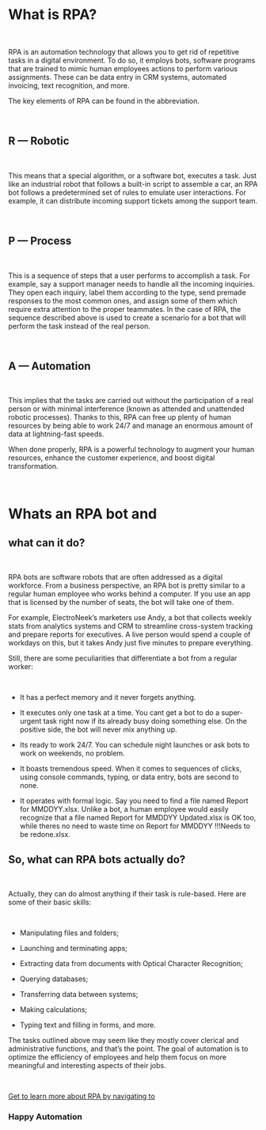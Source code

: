 <h1>What is RPA?</h1><br>
<p>RPA is an automation technology that allows you to get rid of repetitive tasks in a digital environment. To do so, it employs bots, software programs that are trained to mimic human employees actions to perform various assignments. These can be data entry in CRM systems, automated invoicing, text recognition, and more.<br>

The key elements of RPA can be found in the abbreviation.</p><br>

<h2>R — Robotic</h2><br>
<p>This means that a special algorithm, or a software bot, executes a task. Just like an industrial robot that follows a built-in script to assemble a car, an RPA bot follows a predetermined set of rules to emulate user interactions. For example, it can distribute incoming support tickets among the support team.</p><br>

<h2>P — Process</h2><br>
<p>This is a sequence of steps that a user performs to accomplish a task. For example, say a support manager needs to handle all the incoming inquiries. They open each inquiry, label them according to the type, send premade responses to the most common ones, and assign some of them which require extra attention to the proper teammates. In the case of RPA, the sequence described above is used to create a scenario for a bot that will perform the task instead of the real person.</p><br>

<h2>A — Automation</h2><br>
<p>This implies that the tasks are carried out without the participation of a real person or with minimal interference (known as attended and unattended robotic processes). Thanks to this, RPA can free up plenty of human resources by being able to work 24/7 and manage an enormous amount of data at lightning-fast speeds.<br> 

When done properly, RPA is a powerful technology to augment your human resources, enhance the customer experience, and boost digital transformation.</p><br>

<h1>Whats an RPA bot and</h1>
<h2>what can it do?</h2><br>

<p>RPA bots are software robots that are often addressed as a digital workforce. From a business perspective, an RPA bot is pretty similar to a regular human employee who works behind a computer. If you use an app that is licensed by the number of seats, the bot will take one of them.<br>

For example, ElectroNeek’s marketers use Andy, a bot that collects weekly stats from analytics systems and CRM to streamline cross-system tracking and prepare reports for executives. A live person would spend a couple of workdays on this, but it takes Andy just five minutes to prepare everything.<br>

Still, there are some peculiarities that differentiate a bot from a regular worker:</p><br>

- It has a perfect memory and it never forgets anything.<br>

- It executes only one task at a time. You cant get a bot to do a super-urgent task right now if its already busy doing something else. On the positive side, the bot will never mix anything up.<br>

- Its ready to work 24/7. You can schedule night launches or ask bots to work on weekends, no problem.<br>

- It boasts tremendous speed. When it comes to sequences of clicks, using console commands, typing, or data entry, bots are second to none.<br>

- It operates with formal logic. Say you need to find a file named Report for MMDDYY.xlsx. Unlike a bot, a human employee would easily recognize that a file named Report for MMDDYY Updated.xlsx is OK too, while theres no need to waste time on Report for MMDDYY !!!Needs to be redone.xlsx.<br>

<h2>So, what can RPA bots actually do?</h2><br>
<p>Actually, they can do almost anything if their task is rule-based. Here are some of their basic skills:</p><br>


- Manipulating files and folders;<br>

- Launching and terminating apps;<br>

- Extracting data from documents with Optical Character Recognition;<br>

- Querying databases;<br>

- Transferring data between systems;<br>

- Making calculations;<br>

- Typing text and filling in forms, and more.<br>

<p>The tasks outlined above may seem like they mostly cover clerical and administrative functions, and that’s the point. The goal of automation is to optimize the efficiency of employees and help them focus on more meaningful and interesting aspects of their jobs.</p><br>

[Get to learn more about RPA by navigating to](https://forum.electroneek.com)<br>

<h3>Happy Automation</h3>



